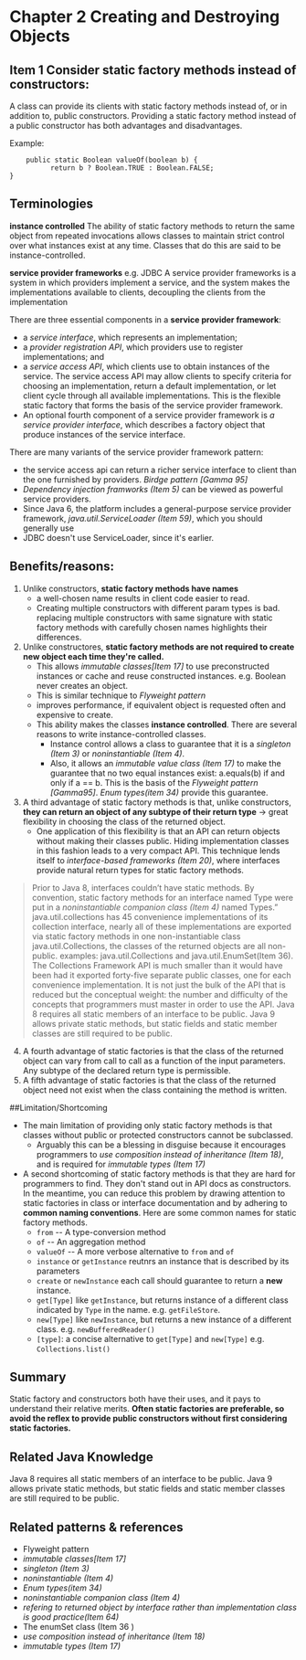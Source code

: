 # Chapter 2 Creating and Destroying Objects

## Item 1 Consider static factory methods instead of constructors:

A class can provide its clients with static factory methods instead of, or in addition to, public constructors. Providing a static factory method instead of a public constructor has both advantages and disadvantages. 

Example: 

```
    public static Boolean valueOf(boolean b) {
          return b ? Boolean.TRUE : Boolean.FALSE;
}
```

## Terminologies 
**instance controlled**
The ability of static factory methods to return the same object from repeated invocations allows classes to maintain strict control over what instances exist at any time. Classes that do this are said to be instance-controlled.

**service provider frameworks** e.g. JDBC 
A service provider frameworks is a system in which providers implement a service, and the system makes the implementations available to clients, decoupling the clients from the implementation

There are three essential components in a **service provider framework**: 
* a *service interface*, which represents an implementation; 
* a *provider registration API*, which providers use to register implementations; and 
* a *service access API*, which clients use to obtain instances of the service. The service access API may allow clients to specify criteria for choosing an implementation, return a default implementation, or let client cycle through all available implementations. This is the flexible static factory that forms the basis of the service provider framework.
* An optional fourth component of a service provider framework is *a service provider interface*, which describes a factory object that produce instances of the service interface.

There are many variants of the service provider framework pattern:
* the service access api can return a richer service interface to client than the one furnished by providers. *Birdge pattern [Gamma 95]*
* *Dependency injection framworks (Item 5)* can be viewed as powerful service providers.
* Since Java 6, the platform includes a general-purpose service provider framework, *java.util.ServiceLoader (Item 59)*, which you should generally use
* JDBC doesn't use ServiceLoader, since it's earlier.

## Benefits/reasons:
1.  Unlike constructors, **static factory methods have names**
    - a well-chosen name results in client code easier to read. 
    - Creating multiple constructors with different param types is bad. replacing multiple constructors with same signature with static factory methods with carefully chosen names highlights their differences.
2.  Unlike constructores, **static factory methods are not required to create new object each time they're called.** 
    -   This allows *immutable classes[Item 17]* to use preconstructed instances or cache and reuse constructed instances. e.g. Boolean never creates an object.
    -   This is similar technique to *Flyweight pattern*
    -   improves performance, if equivalent object is requested often and expensive to create.
    -   This ability makes the classes **instance controlled**. There are several reasons to write instance-controlled classes. 
        +   Instance control allows a class to guarantee that it is a *singleton (Item 3)* or *noninstantiable (Item 4)*. 
        +   Also, it allows an *immutable value class (Item 17)* to make the guarantee that no two equal instances exist: a.equals(b) if and only if a == b. This is the basis of the *Flyweight pattern [Gamma95]*. *Enum types(item 34)* provide this guarantee.
3.  A third advantage of static factory methods is that, unlike constructors, **they can return an object of any subtype of their return type** -> great flexibility in choosing the class of the returned object.
    -   One application of this flexibility is that an API can return objects without making their classes public. Hiding implementation classes in this fashion leads to a very compact API. This technique lends itself to *interface-based frameworks (Item 20)*, where interfaces provide natural return types for static factory methods.
> Prior to Java 8, interfaces couldn’t have static methods. By convention, static factory methods for an interface named Type were put in a *noninstantiable companion class (Item 4)* named Types.”  java.util.collections has 45 convenience implementations of its collection interface, nearly all of these implementations are exported via static factory methods in one non-instantiable class java.util.Collections, the classes of the returned objects are all non-public. examples: java.util.Collections and java.util.EnumSet(Item 36).
> The Collections Framework API is much smaller than it would have been had it exported forty-five separate public classes, one for each convenience implementation. It is not just the bulk of the API that is reduced but the conceptual weight: the number and difficulty of the concepts that programmers must master in order to use the API.
> Java 8 requires all static members of an interface to be public. Java 9 allows private static methods, but static fields and static member classes are still required to be public.
4.  A fourth advantage of static factories is that the class of the returned object can vary from call to call as a function of the input parameters. Any subtype of the declared return type is permissible. 
5.  A fifth advantage of static factories is that the class of the returned object need not exist when the class containing the method is written.

##Limitation/Shortcoming
* The main limitation of providing only static factory methods is that classes without public or protected constructors cannot be subclassed.
    - Arguably this can be a blessing in disguise because it encourages programmers to *use composition instead of inheritance (Item 18)*, and is required for *immutable types (Item 17)*
* A second shortcoming of static factory methods is that they are hard for programmers to find. They don't stand out in API docs as constructors. In the meantime, you can reduce this problem by drawing attention to static factories in class or interface documentation and by adhering to **common naming conventions**. Here are some common names for static factory methods.
    - `from` -- A type-conversion method 
    - `of` -- An aggregation method
    - `valueOf` -- A more verbose alternative to `from` and `of`
    - `instance` or `getInstance` reutnrs an instance that is described by its parameters
    - `create` or `newInstance` each call should guarantee to return a **new** instance.
    - `get[Type]` like `getInstance`, but returns instance of a different class indicated by `Type` in the name. e.g. `getFileStore`.
    - `new[Type]` like `newInstance`, but returns a new instance of a different class. e.g. `newBufferedReader()`
    - `[type]`: a concise alternative to `get[Type]` and `new[Type]` e.g. `Collections.list()` 

## Summary
Static factory and constructors both have their uses, and it pays to understand their relative merits. **Often static factories are preferable, so avoid the reflex to provide public constructors without first considering static factories.**

## Related Java Knowledge
Java 8 requires all static members of an interface to be public. Java 9 allows private static methods, but static fields and static member classes are still required to be public.

## Related patterns & references
* Flyweight pattern
* *immutable classes[Item 17]*
* *singleton (Item 3)*
* *noninstantiable (Item 4)*
* *Enum types(item 34)*
* *noninstantiable companion class (Item 4)*
* *refering to returned object by interface rather than implementation class is good practice(Item 64)*
* The enumSet class (Item 36 )
* *use composition instead of inheritance (Item 18)*
* *immutable types (Item 17)*
